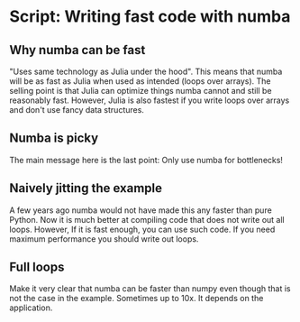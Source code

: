 # Script: Writing fast code with numba

## Why numba can be fast

"Uses same technology as Julia under the hood". This means that numba will be as fast as
Julia when used as intended (loops over arrays). The selling point is that Julia can
optimize things numba cannot and still be reasonably fast. However, Julia is also
fastest if you write loops over arrays and don't use fancy data structures.

## Numba is picky

The main message here is the last point: Only use numba for bottlenecks!

## Naively jitting the example

A few years ago numba would not have made this any faster than pure Python. Now it is
much better at compiling code that does not write out all loops. However, If it is fast
enough, you can use such code. If you need maximum performance you should write out
loops.

## Full loops

Make it very clear that numba can be faster than numpy even though that is not the case
in the example. Sometimes up to 10x. It depends on the application.
